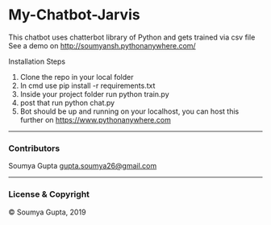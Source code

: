 # My-Chatbot-Jarvis

This chatbot uses chatterbot library of Python and gets trained via csv file
See a demo on http://soumyansh.pythonanywhere.com/

Installation Steps

 1. Clone the repo in your local folder
 2. In cmd use pip install -r requirements.txt
 3. Inside your project folder run python train.py
 4. post that run python chat.py
 5. Bot should be up and running on your localhost, you can host this further on https://www.pythonanywhere.com
 
 ---
 ### Contributors
 Soumya Gupta <gupta.soumya26@gmail.com>

---
### License & Copyright
© Soumya Gupta, 2019



